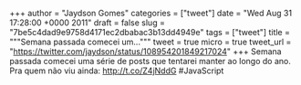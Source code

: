 
+++
author = "Jaydson Gomes"
categories = ["tweet"]
date = "Wed Aug 31 17:28:00 +0000 2011"
draft = false
slug = "7be5c4dad9e9758d4171ec2dbabac3b13dd4949e"
tags = ["tweet"]
title = """Semana passada comecei um..."""
tweet = true
micro = true
tweet_url = "https://twitter.com/jaydson/status/108954201849217024"
+++
Semana passada comecei uma série de posts que tentarei manter ao longo do ano. Pra quem não viu ainda: http://t.co/Z4jNddG #JavaScript
